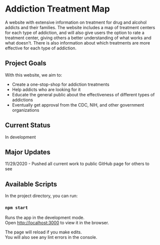 # Addiction Treatment Map

A website with extensive information on treatment for drug and alcohol addicts and their families. The website includes a map of treatment centers for each type of addiction, and will also give users the option to rate a treatment center, giving others a better understanding of what works and what doesn't. There is also information about which treatments are more effective for each type of addiction.

## Project Goals
With this website, we aim to:
- Create a one-stop-shop for addiction treatments 
- Help addicts who are looking for it
- Educate the general public about the effectiveness of different types of addictions
- Eventually get approval from the CDC, NIH, and other government organizations

## Current Status
In development

## Major Updates
11/29/2020 - Pushed all current work to public GitHub page for others to see

## Available Scripts

In the project directory, you can run:

### `npm start`

Runs the app in the development mode.\
Open [http://localhost:3000](http://localhost:3000) to view it in the browser.

The page will reload if you make edits.\
You will also see any lint errors in the console.
